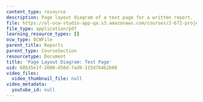 ```yaml
---
content_type: resource
description: Page layout diagram of a text page for a written report.
file: https://ol-ocw-studio-app-qa.s3.amazonaws.com/courses/2-672-project-laboratory-spring-2009/68b35e1f2600d50d7ad9115d764b2b08_text.pdf
file_type: application/pdf
learning_resource_types: []
ocw_type: OCWFile
parent_title: Reports
parent_type: CourseSection
resourcetype: Document
title: 'Page Layout Diagram: Text Page'
uid: 68b35e1f-2600-d50d-7ad9-115d764b2b08
video_files:
  video_thumbnail_file: null
video_metadata:
  youtube_id: null
---
```

